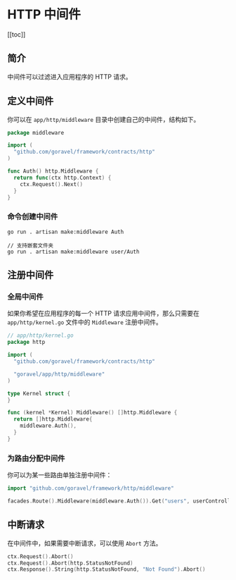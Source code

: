 # HTTP 中间件

[[toc]]

## 简介

中间件可以过滤进入应用程序的 HTTP 请求。

## 定义中间件

你可以在 `app/http/middleware` 目录中创建自己的中间件，结构如下。

```go
package middleware

import (
  "github.com/goravel/framework/contracts/http"
)

func Auth() http.Middleware {
  return func(ctx http.Context) {
    ctx.Request().Next()
  }
}
```

### 命令创建中间件

```
go run . artisan make:middleware Auth

// 支持嵌套文件夹
go run . artisan make:middleware user/Auth
```

## 注册中间件

### 全局中间件

如果你希望在应用程序的每一个 HTTP 请求应用中间件，那么只需要在 `app/http/kernel.go` 文件中的 `Middleware` 注册中间件。

```go
// app/http/kernel.go
package http

import (
  "github.com/goravel/framework/contracts/http"

  "goravel/app/http/middleware"
)

type Kernel struct {
}

func (kernel *Kernel) Middleware() []http.Middleware {
  return []http.Middleware{
    middleware.Auth(),
  }
}
```

### 为路由分配中间件

你可以为某一些路由单独注册中间件：

```go
import "github.com/goravel/framework/http/middleware"

facades.Route().Middleware(middleware.Auth()).Get("users", userController.Show)
```

## 中断请求

在中间件中，如果需要中断请求，可以使用 `Abort` 方法。

```go
ctx.Request().Abort()
ctx.Request().Abort(http.StatusNotFound)
ctx.Response().String(http.StatusNotFound, "Not Found").Abort()
```
